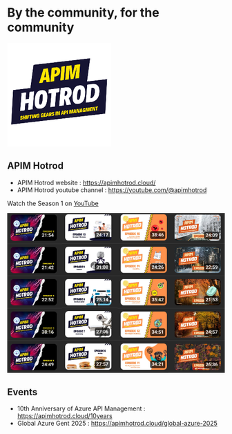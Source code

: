 # By the community, for the community

![](imgs/logosmall.png)

## APIM Hotrod

* APIM Hotrod website : https://apimhotrod.cloud/
* APIM Hotrod youtube channel : https://youtube.com/@apimhotrod

Watch the Season 1 on [YouTube](https://youtube.com/@apimhotrod)

![](imgs/season1.png)


## Events

* 10th Anniversary of Azure API Management : https://apimhotrod.cloud/10years
* Global Azure Gent 2025 : https://apimhotrod.cloud/global-azure-2025


